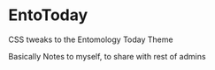 # EntoToday
CSS tweaks to the Entomology Today Theme

Basically Notes to myself, to share with rest of admins
